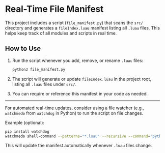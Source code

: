 # Real-Time File Manifest

This project includes a script (`file_manifest.py`) that scans the `src/` directory and generates a `fileIndex.luau` manifest listing all `.luau` files. This helps keep track of all modules and scripts in real time.

## How to Use

1. Run the script whenever you add, remove, or rename `.luau` files:

   ```sh
   python3 file_manifest.py
   ```

2. The script will generate or update `fileIndex.luau` in the project root, listing all `.luau` files under `src/`.

3. You can require or reference this manifest in your code as needed.

---

For automated real-time updates, consider using a file watcher (e.g., `watchmedo` from `watchdog` in Python) to run the script on file changes.

Example (optional):

```sh
pip install watchdog
watchmedo shell-command --patterns="*.luau" --recursive --command='python3 file_manifest.py' src/
```

This will update the manifest automatically whenever `.luau` files change.
